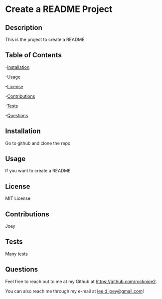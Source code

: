 # Create a README Project
  
  ## Description
  This is the project to create a README

  ## Table of Contents

  -[Installation](#Installation)

  -[Usage](#Usage)

  -[License](#License)

  -[Contributions](#Contributions)

  -[Tests](#Tests)

  -[Questions](#Questions)

  ## Installation
  Go to github and clone the repo

  ## Usage
  If you want to create a README

  ## License
  MIT License

  ## Contributions
  Joey

  ## Tests
  Many tests

  ## Questions
  Feel free to reach out to me at my Github at https://github.com/rockojoe2.

  You can also reach me through my e-mail at lee.d.joey@gmail.com!

  